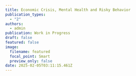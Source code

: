 ```yaml
---
title: Economic Crisis, Mental Health and Risky Behavior
publication_types:
  - "2"
authors:
  - admin
publication: Work in Progress
draft: false
featured: false
image:
  filename: featured
  focal_point: Smart
  preview_only: false
date: 2025-02-05T03:11:15.461Z
---
```


